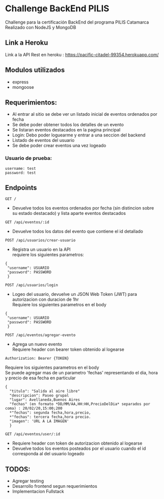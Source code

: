# Challenge BackEnd PILIS
Challenge para la certificación BackEnd del programa PILIS Catamarca
Realizado con NodeJS y MongoDB

## Link a Heroku
Link a la API Rest en heroku : https://pacific-citadel-99354.herokuapp.com/

## Modulos utilizados
- express
- mongoose


## Requerimientos:
- Al entrar al sitio se debe ver un listado inicial de eventos ordenados por fecha
- Se debe poder obtener todos los detalles de un evento
- Se listaran eventos destacados en la pagina principal
- Login: Debo poder loguearme y entrar a una seccion del backend
- Listado de eventos del usuario
- Se debe poder crear eventos una vez logeado

### Usuario de prueba:
```
username: test
password: test
```

## Endpoints 

```
GET /
```
- Devuelve todos los eventos ordenados por fecha (sin distincion sobre su estado destacado) y lista aparte eventos destacados

```
GET /api/eventos/:id
```
-  Devuelve todos los datos del evento que contiene el id detallado

```
POST /api/usuarios/crear-usuario
```
- Registra un usuario en la API<br>
requiere los siguientes parametros:
```
{
 "username": USUARIO
 "password": PASSWORD
 }
```
```
POST /api/usuarios/login
```
- Logeo del usuario, devuelve un JSON Web Token (JWT) para autorizacion con duracion de 1hr<br>
Requiere los siguientes parametros en el body
```
{
 "username": USUARIO
 "password": PASSWORD
 }
```
```
POST /api/eventos/agregar-evento
```
- Agrega un nuevo evento<br>
Requiere header con bearer token obtenido al logearse 
```
Authorization: Bearer {TOKEN}
```

Requiere los siguientes parametros en el body <br>
Se puede agregar mas de un parametro 'fechas' representando el dia, hora y precio de esa fecha en particular
```
{ 
  "titulo": "Salida al aire libre"
  "descripcion": Paseo grupal
  "lugar": Avellaneda,Buenos Aires
  "fechas" (en formato *DD/MM/AA,HH:HH,PrecioDelDia* separados por coma) : 20/02/20,15:00;200
  *"fechas": segunda fecha,hora,precio,
  *"fechas": tercera fecha,hora precio.
  "imagen": 'URL A LA IMAGEN'
  }
```
```
GET /api/eventos/user/:id 
```
- Requiere header con token de autorizacion obtenido al logearse
- Devuelve todos los eventos posteados por el usuario cuando el id corresponda al del usuario logeado


## TODOS:
- Agregar testing
- Desarrollo frontend segun requerimientos
- Implementacion Fullstack
